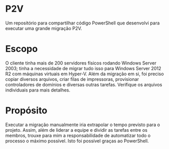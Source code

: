 # P2V
Um repositório para compartilhar código PowerShell que desenvolvi para executar uma grande migração P2V.

# Escopo
O cliente tinha mais de 200 servidores físicos rodando Windows Server 2003; tinha a necessidade de migrar tudo isso para Windows Server 2012 R2 com máquinas virtuais em Hyper-V. Além da migração em si, foi preciso copiar diversos arquivos, criar filas de impressoras, provisionar controladores de domínios e diversas outras tarefas.  Verifique os arquivos individuais para mais detalhes.

# Propósito
Executar a migração manualmente iria extrapolar o tempo previsto para o projeto.  Assim, além de liderar a equipe e dividir as tarefas entre os membros, trouxe para mim a responsabilidade de automatizar todo o processo o máximo possível.  Isto foi possível graças ao PowerShell.
